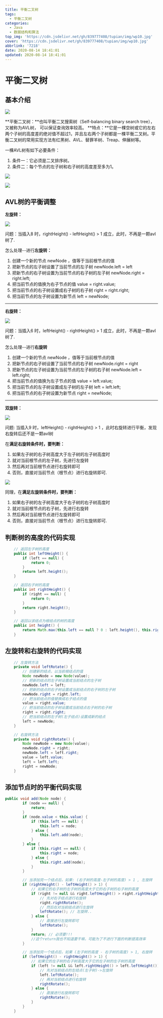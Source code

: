 ```yaml
---
title: 平衡二叉树
tags:
  - 平衡二叉树
categories:
  - Java
  - 数据结构和算法
top_img: 'https://cdn.jsdelivr.net/gh/839777408/tupian/img/wp10.jpg'
cover: 'https://cdn.jsdelivr.net/gh/839777408/tupian/img/wp10.jpg'
abbrlink: '7218'
date: 2020-08-14 18:41:01
updated: 2020-08-14 18:41:01
---
```


# 平衡二叉树

## 基本介绍

![](https://cdn.jsdelivr.net/gh/839777408/tupian/blog/20200814184742.png)

**平衡二叉树：**也叫平衡二叉搜索树（Self-balancing binary search tree），又被称为AVL树， 可以保证查询效率较高。
**特点：**它是一棵空树或它的左右两个子树的高度差的绝对值不超过1，并且左右两个子树都是一棵平衡二叉树。平衡二叉树的常用实现方法有红黑树、AVL、替罪羊树、Treap、伸展树等。

一棵AVL树有如下必要条件：

1.  条件一：它必须是二叉排序树。
2. 条件二：每个节点的左子树和右子树的高度差至多为1。

![](https://cdn.jsdelivr.net/gh/839777408/tupian/blog/20220706214944.png)

![](https://cdn.jsdelivr.net/gh/839777408/tupian/blog/20220706215030.png)





## AVL树的平衡调整

**左旋转：**

![](https://cdn.jsdelivr.net/gh/839777408/tupian/blog/20200815000259.png)

问题：当插入8 时，rightHeight() - leftHeight() > 1 成立，此时，不再是一颗avl树了.

怎么处理--进行**左旋转：**
1. 创建一个新的节点 newNode ，值等于当前根节点的值
2. 把新节点的左子树设置了当前节点的左子树
     newNode.left = left 
3. 把新节点的右子树设置为当前节点的右子树的左子树
     newNode.right = right.left;
4. 把当前节点的值换为右子节点的值
     value = right.value; 
5. 把当前节点的右子树设置成右子树的右子树
     right = right.right;
6. 把当前节点的左子树设置为新节点
     left = newNode;

----

**右旋转：**

![](https://cdn.jsdelivr.net/gh/839777408/tupian/blog/20220706215713.png)

问题：当插入6 时，leftHeight()  - rightHeight()  > 1 成立，此时，不再是一颗avl树了.

怎么处理--进行**右旋转**

1. 创建一个新的节点 newNode ，值等于当前根节点的值
2. 把新节点的右子树设置了当前节点的右子树
   newNode.right = right
3. 把新节点的左子树设置为当前节点的左子树的右子树
   newNode.left = left.right;
4. 把当前节点的值换为左子节点的值
   value = left.value; 
5. 把当前节点的左子树设置成左子树的左子树
   left = left.left;
6. 把当前节点的右子树设置为新节点
   right = newNode;

---

**双旋转：**

![](https://cdn.jsdelivr.net/gh/839777408/tupian/blog/20200815123248.png)

问题:  当插入9 时，leftHeight()  - rightHeight()  > 1 ，此时右旋转进行平衡，发现右旋转后还不是一颗avl树

在**满足右旋转条件时，要判断：**

1. 如果左子树的右子树高度大于左子树的左子树高度时
2. 就对当前根节点的左子树，先进行左旋转
3. 然后再对当前根节点进行右旋转即可
4. 否则，直接对当前节点（根节点）进行右旋转即可.

![](https://cdn.jsdelivr.net/gh/839777408/tupian/blog/20200815125459.png)

同理，在**满足左旋转条件时，要判断：**

1. 如果右子树的左子树高度大于右子树的右子树高度时
2. 就对当前根节点的右子树，先进行右旋转
3. 然后再对当前根节点进行左旋转即可
4. 否则，直接对当前节点（根节点）进行左旋转即可.





## 判断树的高度的代码实现

```java
	// 返回左子树的高度
	public int leftHeight() {
		if (left == null) {
			return 0;
		}
		return left.height();
	}

	// 返回右子树的高度
	public int rightHeight() {
		if (right == null) {
			return 0;
		}
		return right.height();
	}

	// 返回以该结点为根结点的树的高度
	public int height() {
		return Math.max(this.left == null ? 0 : left.height(), this.right == null ? 0 : right.height()) + 1;
	}
```



## 左旋转和右旋转的代码实现

```java
	// 左旋转方法
	private void leftRotate() {
		// 创建新的结点，以当前根结点的值
		Node newNode = new Node(value);
		// 把新的结点的左子树设置成当前结点的左子树
		newNode.left = left;
		// 把新的结点的右子树设置成当前结点的右子树的左子树
		newNode.right = right.left;
		// 把当前结点的值替换成右子结点的值
		value = right.value;
		// 把当前结点的右子树设置成当前结点右子树的右子树
		right = right.right;
		// 把当前结点的左子树(左子结点)设置成新的结点
		left = newNode;
	}

	// 右旋转方法
	private void rightRotate() {
		Node newNode = new Node(value);
		newNode.right = right;
		newNode.left = left.right;
		value = left.value;
		left = left.left;
		right = newNode;
	}
```



## 添加节点时的平衡代码实现

```java
public void add(Node node) {
		if (node == null) {
			return;
		}
		if (node.value < this.value) {
			if (this.left == null) {
				this.left = node;
			} else {
				this.left.add(node);
			}
		} else {
			if (this.right == null) {
				this.right = node;
			} else {
				this.right.add(node);
			}
		}

		// 当添加完一个结点后，如果: (右子树的高度-左子树的高度) > 1 , 左旋转
		if (rightHeight() - leftHeight() > 1) {
			// 如果它的右子树的左子树的高度大于它的右子树的右子树的高度
			if (right != null && right.leftHeight() > right.rightHeight()) {
				// 先对右子结点进行右旋转
				right.rightRotate();
				// 然后在对当前结点进行左旋转
				leftRotate(); // 左旋转..
			} else {
				// 直接进行左旋转即可
				leftRotate();
			}
			return; // 必须要!!!
			//这个return我也不知道要干嘛，可能为了不进行下面的判断提高效率
		}

		// 当添加完一个结点后，如果 (左子树的高度 - 右子树的高度) > 1, 右旋转
		if (leftHeight() - rightHeight() > 1) {
			// 如果它的左子树的右子树高度大于它的左子树的左子树的高度
			if (left != null && left.rightHeight() > left.leftHeight()) {
				// 先对当前结点的左结点(左子树)->左旋转
				left.leftRotate();
				// 再对当前结点进行右旋转
				rightRotate();
			} else {
				// 直接进行右旋转即可
				rightRotate();
			}
		}
	}
```

